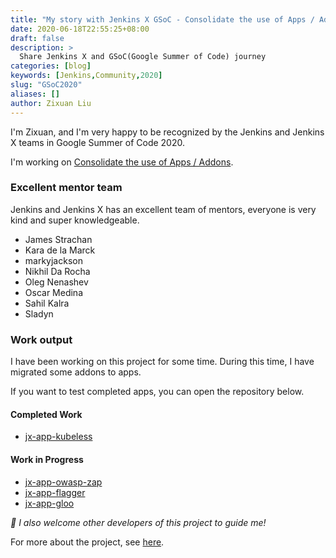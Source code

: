 ```yaml
---
title: "My story with Jenkins X GSoC - Consolidate the use of Apps / Addons"
date: 2020-06-18T22:55:25+08:00
draft: false
description: >
  Share Jenkins X and GSoC(Google Summer of Code) journey
categories: [blog]
keywords: [Jenkins,Community,2020]
slug: "GSoC2020"
aliases: []
author: Zixuan Liu
---
```


I'm Zixuan, and I'm very happy to be recognized by the Jenkins and Jenkins X teams in Google Summer of Code 2020. 

I'm working on [Consolidate the use of Apps / Addons](https://jenkins.io/projects/gsoc/2020/project-ideas/jenkins-x-apps-consolidation/).

### Excellent mentor team

Jenkins and Jenkins X has an excellent team of mentors, everyone is very kind and super knowledgeable.

* James Strachan
* Kara de la Marck
* markyjackson
* Nikhil Da Rocha
* Oleg Nenashev
* Oscar Medina
* Sahil Kalra
* Sladyn

### Work output

I have been working on this project for some time.
During this time, I have migrated some addons to apps.

If you want to test completed apps, you can open the repository below.

#### Completed Work

- [jx-app-kubeless](https://github.com/jenkins-x-apps/jx-app-kubeless)

#### Work in Progress

- [jx-app-owasp-zap](https://github.com/nodece/jx-app-owasp-zap)
- [jx-app-flagger](https://github.com/nodece/jx-app-flagger)
- [jx-app-gloo](https://github.com/nodece/jx-app-gloo)

*🙌 I also welcome other developers of this project to guide me!*

For more about the project, see [here](https://www.jenkins.io/projects/gsoc/2020/projects/jenkins-x-apps-consolidation/).
